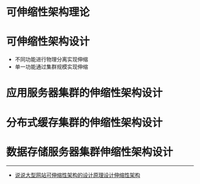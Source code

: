 
# 可伸缩性架构理论

# 可伸缩性架构设计
  * 不同功能进行物理分离实现伸缩
  * 单一功能通过集群规模实现伸缩

# 应用服务器集群的伸缩性架构设计

# 分布式缓存集群的伸缩性架构设计

# 数据存储服务器集群伸缩性架构设计


---

* [说说大型网站可伸缩性架构的设计原理设计伸缩性架构](https://blog.csdn.net/deniro_li/article/details/78415186)
